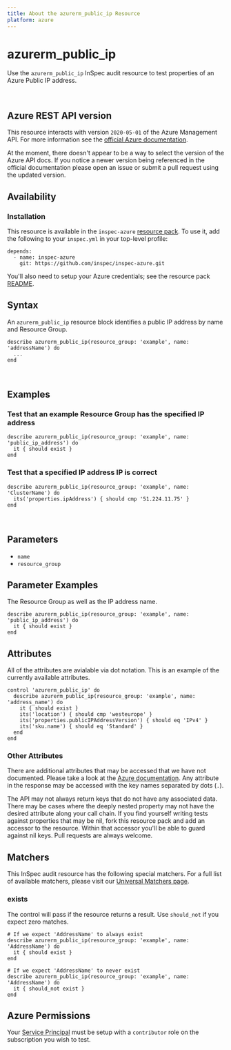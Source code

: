 ```yaml
---
title: About the azurerm_public_ip Resource
platform: azure
---
```


# azurerm\_public\_ip

Use the `azurerm_public_ip` InSpec audit resource to test properties of an Azure Public IP address.

<br />

## Azure REST API version

This resource interacts with version `2020-05-01` of the Azure Management API.
For more information see the [official Azure documentation](https://docs.microsoft.com/en-us/rest/api/virtualnetwork/publicipaddresses/get).

At the moment, there doesn't appear to be a way to select the version of the
Azure API docs. If you notice a newer version being referenced in the official
documentation please open an issue or submit a pull request using the updated
version.

## Availability

### Installation

This resource is available in the `inspec-azure` [resource
pack](https://www.inspec.io/docs/reference/glossary/#resource-pack). To use it, add the
following to your `inspec.yml` in your top-level profile:

    depends:
      - name: inspec-azure
        git: https://github.com/inspec/inspec-azure.git

You'll also need to setup your Azure credentials; see the resource pack
[README](https://github.com/inspec/inspec-azure#inspec-for-azure).

## Syntax

An `azurerm_public_ip` resource block identifies a public IP address by name and Resource Group.

    describe azurerm_public_ip(resource_group: 'example', name: 'addressName') do
      ...
    end

<br />

## Examples

### Test that an example Resource Group has the specified IP address

    describe azurerm_public_ip(resource_group: 'example', name: 'public_ip_address') do
      it { should exist }
    end

### Test that a specified IP address IP is correct 

    describe azurerm_public_ip(resource_group: 'example', name: 'ClusterName') do
      its('properties.ipAddress') { should cmp '51.224.11.75' }
    end

<br />

## Parameters

  - `name`
  - `resource_group`

## Parameter Examples

The Resource Group as well as the IP address name.

    describe azurerm_public_ip(resource_group: 'example', name: 'public_ip_address') do
      it { should exist }
    end

## Attributes

All of the attributes are avialable via dot notation. This is an example of the currently available attributes.

```
control 'azurerm_public_ip' do
  describe azurerm_public_ip(resource_group: 'example', name: 'address_name') do
    it { should exist }
    its('location') { should cmp 'westeurope' }
    its('properties.publicIPAddressVersion') { should eq 'IPv4' }
    its('sku.name') { should eq 'Standard' }
  end
end
```


### Other Attributes

There are additional attributes that may be accessed that we have not
documented. Please take a look at the [Azure documentation](#-Azure-REST-API-version).
Any attribute in the response may be accessed with the key names separated by
dots (`.`).

The API may not always return keys that do not have any associated data. There
may be cases where the deeply nested property may not have the desired
attribute along your call chain. If you find yourself writing tests against
properties that may be nil, fork this resource pack and add an accessor to the
resource. Within that accessor you'll be able to guard against nil keys. Pull
requests are always welcome.

## Matchers

This InSpec audit resource has the following special matchers. For a full list of
available matchers, please visit our [Universal Matchers
page](https://www.inspec.io/docs/reference/matchers/).

### exists

The control will pass if the resource returns a result. Use `should_not` if you expect
zero matches.

    # If we expect 'AddressName' to always exist
    describe azurerm_public_ip(resource_group: 'example', name: 'AddressName') do
      it { should exist }
    end

    # If we expect 'AddressName' to never exist
    describe azurerm_public_ip(resource_group: 'example', name: 'AddressName') do
      it { should_not exist }
    end

## Azure Permissions

Your [Service
Principal](https://docs.microsoft.com/en-us/azure/azure-resource-manager/resource-group-create-service-principal-portal)
must be setup with a `contributor` role on the subscription you wish to test.
